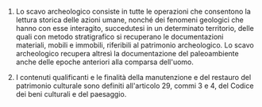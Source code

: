 1. Lo scavo archeologico consiste in tutte le operazioni che consentono la lettura storica delle azioni umane, nonché dei fenomeni geologici che hanno con esse interagito, succedutesi in un determinato territorio, delle quali con metodo stratigrafico si recuperano le documentazioni materiali, mobili e immobili, riferibili al patrimonio archeologico. Lo scavo archeologico recupera altresì la documentazione del paleoambiente anche delle epoche anteriori alla comparsa dell'uomo.

2. I contenuti qualificanti e le finalità della manutenzione e del restauro del patrimonio culturale sono definiti all'articolo 29, commi 3 e 4, del Codice dei beni culturali e del paesaggio.